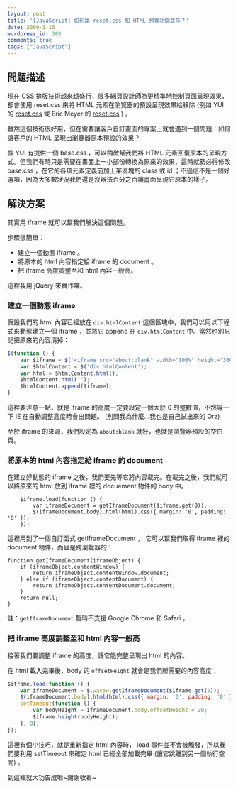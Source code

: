 ```yaml
---
layout: post
title: '[JavaScript] 如何讓 reset.css 和 HTML 預覽功能並存？'
date: 2009-1-15
wordpress_id: 382
comments: true
tags: ["JavaScript"]
---
```


## 問題描述

現在 CSS 排版技術越來越盛行，很多網頁設計師為更精準地控制頁面呈現效果，都會使用 reset.css 來將 HTML 元素在瀏覽器的預設呈現效果給移除 (例如 YUI 的 [reset.css](http://developer.yahoo.com/yui/reset/) 或 Eric Meyer 的 [reset.css](http://meyerweb.com/eric/thoughts/2007/05/01/reset-reloaded/) ) 。

雖然這個技術很好用，但在需要讓客戶自訂畫面的專案上就會遇到一個問題：如何讓客戶的 HTML 呈現出瀏覽器原本預設的效果？

像 YUI 有提供一個 base.css ，可以稍微幫我們將 HTML 元素回復原本的呈現方式。但我們有時只是需要在畫面上一小部份轉換為原來的效果，這時就勢必得修改 base.css ，在它的各項元素定義前加上某區塊的 class 或 id ；不過這不是一個好選項，因為大多數狀況我們還是沒辦法百分之百讓畫面呈現它原本的樣子。

<!--more-->

## 解決方案

其實用 iframe 就可以幫我們解決這個問題。

步驟很簡單：

* 建立一個動態 iframe 。
* 將原本的 html 內容指定給 iframe 的 document 。
* 把 iframe 高度調整至和 html 內容一般高。

這裡我用 jQuery 來實作囉。

### 建立一個動態 iframe

假設我們的 html 內容已經放在 `div.htmlContent` 這個區塊中，我們可以用以下程式來動態建立一個 iframe ，並將它 append 在 `div.htmlContent` 中。當然也別忘記把原來的內容清掉：

```js
$(function () {
    var $iframe = $('<iframe src="about:blank" width="100%" height="300" frameborder="0"></iframe>');
    var $htmlContent = $('div.htmlContent');
    var html = $htmlContent.html();
    $htmlContent.html('');
    $htmlContent.append($iframe);
}
```

這裡要注意一點，就是 iframe 的高度一定要設定一個大於 0 的整數值，不然等一下 IE 在自動調整高度時會出問題。 (別問我為什麼...我也是自己試出來的 Orz)

至於 iframe 的來源，我們設定為 `about:blank` 就好，也就是瀏覽器預設的空白頁。

### 將原本的 html 內容指定給 iframe 的 document

在建立好動態的 iframe 之後，我們要先等它將內容載完。在載完之後，我們就可以將原來的 html 放到 iframe 裡的 docuement 物件的 body 中。

```
    $iframe.load(function () {
        var iframeDocument = getIframeDocument($iframe.get(0));
        $(iframeDocument.body).html(html).css({ margin: '0', padding: '0' });
    });

```

這裡用到了一個自訂函式 getIframeDocument ， 它可以幫我們取得 iframe 裡的 document 物件，而且是跨瀏覽器的：

```
function getIframeDocument(iframeObject) {
    if (iframeObject.contentWindow) {
        return iframeObject.contentWindow.document;
    } else if (iframeObject.contentDocument) {
        return iframeObject.contentDocument.document;
    }
    return null;
}

```

註：`getIframeDocument` 暫時不支援 Google Chrome 和 Safari 。

### 把 iframe 高度調整至和 html 內容一般高

接著我們要調整 iframe 的高度，讓它能完整呈現出 html 的內容。

在 html 載入完畢後，body 的 `offsetHeight` 就會是我們所需要的內容高度：

```js
$iframe.load(function () {
    var iframeDocument = $.wacow.getIframeDocument($iframe.get(0));
    $(iframeDocument.body).html(html).css({ margin: '0', padding: '0' });
    setTimeout(function () {
        var bodyHeight = iframeDocument.body.offsetHeight + 20;
        $iframe.height(bodyHeight);
    }, 0);
});
```

這裡有個小技巧，就是重新指定 html 內容時， load 事件並不會被觸發，所以我們要利用 setTimeout 來確定 html 已經全部加載完畢 (讓它跳離到另一個執行空間) 。

到這裡就大功告成啦~謝謝收看~
